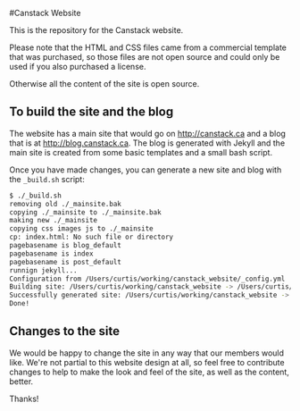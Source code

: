 #Canstack Website

This is the repository for the Canstack website.

Please note that the HTML and CSS files came from a commercial template that was purchased, so those files are not open source and could only be used if you also purchased a license.

Otherwise all the content of the site is open source.

## To build the site and the blog

The website has a main site that would go on http://canstack.ca and a blog that is at http://blog.canstack.ca. The blog is generated with Jekyll and the main site is created from some basic templates and a small bash script.

Once you have made changes, you can generate a new site and blog with the <code>_build.sh</code> script:

```bash
$ ./_build.sh 
removing old ./_mainsite.bak
copying ./_mainsite to ./_mainsite.bak
making new ./_mainsite
copying css images js to ./_mainsite
cp: index.html: No such file or directory
pagebasename is blog_default
pagebasename is index
pagebasename is post_default
runnign jekyll...
Configuration from /Users/curtis/working/canstack_website/_config.yml
Building site: /Users/curtis/working/canstack_website -> /Users/curtis/working/canstack_website/_site
Successfully generated site: /Users/curtis/working/canstack_website -> /Users/curtis/working/canstack_website/_site
Done!
```

## Changes to the site

We would be happy to change the site in any way that our members would like. We're not partial to this website design at all, so feel free to contribute changes to help to make the look and feel of the site, as well as the content, better.

Thanks!